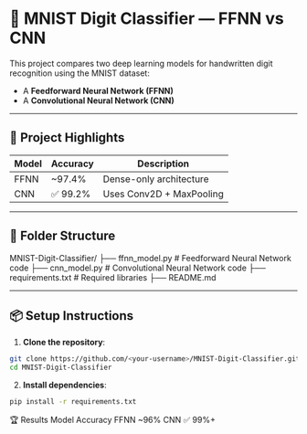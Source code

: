 # 🧠 MNIST Digit Classifier — FFNN vs CNN

This project compares two deep learning models for handwritten digit recognition using the MNIST dataset:
- A **Feedforward Neural Network (FFNN)**
- A **Convolutional Neural Network (CNN)**

---

## 🚀 Project Highlights

| Model | Accuracy | Description |
|-------|----------|-------------|
| FFNN  | ~97.4%   | Dense-only architecture |
| CNN   | ✅ 99.2% | Uses Conv2D + MaxPooling |

---

## 📂 Folder Structure
MNIST-Digit-Classifier/
├── ffnn_model.py # Feedforward Neural Network code
├── cnn_model.py # Convolutional Neural Network code
├── requirements.txt # Required libraries
├── README.md


---

## 📦 Setup Instructions

1. **Clone the repository**:
```bash
git clone https://github.com/<your-username>/MNIST-Digit-Classifier.git
cd MNIST-Digit-Classifier
```
2. **Install dependencies**:

```bash
pip install -r requirements.txt
```

🏆 Results
Model	Accuracy
FFNN	~96%
CNN	✅ 99%+
